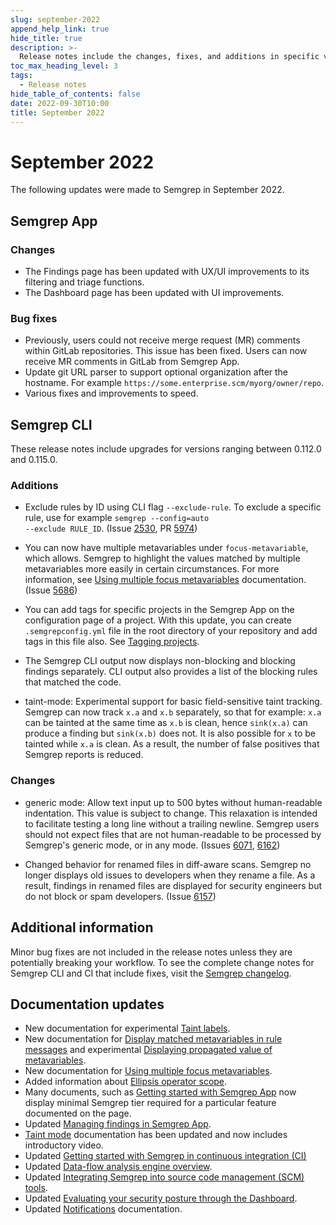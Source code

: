 ```yaml
---
slug: september-2022
append_help_link: true
hide_title: true
description: >-
  Release notes include the changes, fixes, and additions in specific versions of Semgrep.
toc_max_heading_level: 3
tags: 
  - Release notes
hide_table_of_contents: false
date: 2022-09-30T10:00
title: September 2022
---
```


# September 2022

The following updates were made to Semgrep in September 2022.

<!-- truncate -->

## Semgrep App

### Changes

- The Findings page has been updated with UX/UI improvements to its filtering and triage functions.
- The Dashboard page has been updated with UI improvements.

### Bug fixes

- Previously, users could not receive merge request (MR) comments within GitLab repositories. This issue has been fixed. Users can now receive MR comments in GitLab from Semgrep App.
- Update git URL parser to support optional organization after the hostname. For example `https://some.enterprise.scm/myorg/owner/repo`.
- Various fixes and improvements to speed.

## Semgrep CLI

These release notes include upgrades for versions ranging between 0.112.0 and 0.115.0.

### Additions

- Exclude rules by ID using CLI flag `--exclude-rule`. To exclude a specific rule, use for example <code>semgrep --config=auto --exclude <span className="placeholder">RULE_ID</span></code>. (Issue [2530](https://github.com/semgrep/semgrep/issues/2530), PR [5974](https://github.com/semgrep/semgrep/pull/5974))

- You can now have multiple metavariables under `focus-metavariable`, which allows. Semgrep to highlight the values matched by multiple metavariables more easily in certain circumstances. For more information, see [Using multiple focus metavariables](/writing-rules/experiments/multiple-focus-metavariables) documentation. (Issue [5686](https://github.com/semgrep/semgrep/issues/5686))

- You can add tags for specific projects in the Semgrep App on the configuration page of a project. With this update, you can create `.semgrepconfig.yml` file in the root directory of your repository and add tags in this file also. See [Tagging projects](/semgrep-appsec-platform/tags).

- The Semgrep CLI output now displays non-blocking and blocking findings separately. CLI output also provides a list of the blocking rules that matched the code.

- taint-mode: Experimental support for basic field-sensitive taint tracking. Semgrep can now track `x.a` and `x.b` separately, so that for example: `x.a` can be tainted at the same time as `x.b` is clean, hence `sink(x.a)` can produce a finding but `sink(x.b)` does not. It is also possible for `x` to be tainted while `x.a` is clean. As a result, the number of false positives that Semgrep reports is reduced.

### Changes

- generic mode: Allow text input up to 500 bytes without human-readable indentation. This value is subject to change. This relaxation is intended to facilitate testing a long line without a trailing newline. Semgrep users should not expect files that are not human-readable to be processed by Semgrep's generic mode, or in any mode. (Issues [6071](https://github.com/semgrep/semgrep/issues/6071), [6162](https://github.com/semgrep/semgrep/issues/6162))

- Changed behavior for renamed files in diff-aware scans. Semgrep no longer displays old issues to developers when they rename a file. As a result, findings in renamed files are displayed for security engineers but do not block or spam developers. (Issue [6157](https://github.com/semgrep/semgrep/pull/6157))

## Additional information

Minor bug fixes are not included in the release notes unless they are potentially breaking your workflow. To see the complete change notes for Semgrep CLI and CI that include fixes, visit the [Semgrep changelog](https://github.com/semgrep/semgrep/releases/).

## Documentation updates

- New documentation for experimental [Taint labels](/writing-rules/data-flow/taint-mode#taint-labels-pro-).
- New documentation for [Display matched metavariables in rule messages](/writing-rules/pattern-syntax/#display-matched-metavariables-in-rule-messages) and experimental [Displaying propagated value of metavariables](/writing-rules/experiments/display-propagated-metavariable).
- New documentation for [Using multiple focus metavariables](/writing-rules/experiments/multiple-focus-metavariables).
- Added information about [Ellipsis operator scope](/writing-rules/pattern-syntax/#ellipsis-operator-scope).
- Many documents, such as [Getting started with Semgrep App](/deployment/core-deployment) now display minimal Semgrep tier required for a particular feature documented on the page.
- Updated [Managing findings in Semgrep App](/semgrep-code/findings).
- [Taint mode](/writing-rules/data-flow/taint-mode/overview) documentation has been updated and now includes introductory video.
- Updated [Getting started with Semgrep in continuous integration (CI)](/deployment/core-deployment)
- Updated [Data-flow analysis engine overview](/writing-rules/data-flow/data-flow-overview).
- Updated [Integrating Semgrep into source code management (SCM) tools](/deployment/connect-scm).
- Updated [Evaluating your security posture through the Dashboard](/semgrep-appsec-platform/dashboard).
- Updated [Notifications](/semgrep-appsec-platform/notifications) documentation.
